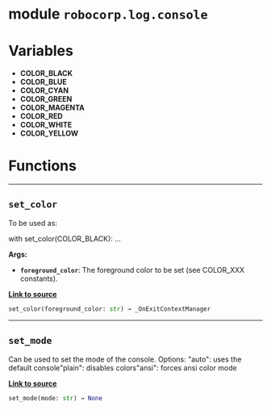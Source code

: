 <!-- markdownlint-disable -->

# module `robocorp.log.console`

# Variables

- **COLOR_BLACK**
- **COLOR_BLUE**
- **COLOR_CYAN**
- **COLOR_GREEN**
- **COLOR_MAGENTA**
- **COLOR_RED**
- **COLOR_WHITE**
- **COLOR_YELLOW**

# Functions

______________________________________________________________________

## `set_color`

To be used as:

with set_color(COLOR_BLACK): ...

**Args:**

- <b>`foreground_color`</b>:  The foreground color to be set (see COLOR_XXX constants).

[**Link to source**](https://github.com/robocorp/robocorp/tree/master/log/src/robocorp/log/console.py#L215)

```python
set_color(foreground_color: str) → _OnExitContextManager
```

______________________________________________________________________

## `set_mode`

Can be used to set the mode of the console. Options: "auto": uses the default console"plain": disables colors"ansi": forces ansi color mode

[**Link to source**](https://github.com/robocorp/robocorp/tree/master/log/src/robocorp/log/console.py#L229)

```python
set_mode(mode: str) → None
```
